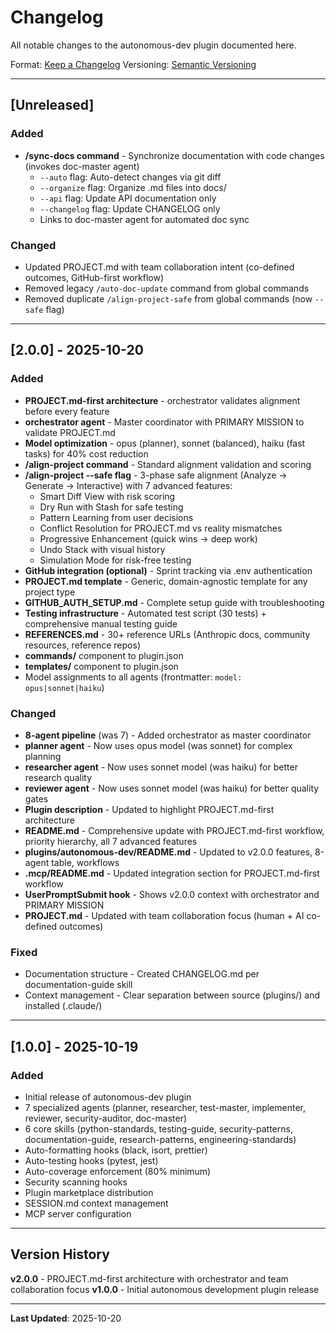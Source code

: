 # Changelog

All notable changes to the autonomous-dev plugin documented here.

Format: [Keep a Changelog](https://keepachangelog.com/)
Versioning: [Semantic Versioning](https://semver.org/)

---

## [Unreleased]

### Added
- **/sync-docs command** - Synchronize documentation with code changes (invokes doc-master agent)
  - `--auto` flag: Auto-detect changes via git diff
  - `--organize` flag: Organize .md files into docs/
  - `--api` flag: Update API documentation only
  - `--changelog` flag: Update CHANGELOG only
  - Links to doc-master agent for automated doc sync

### Changed
- Updated PROJECT.md with team collaboration intent (co-defined outcomes, GitHub-first workflow)
- Removed legacy `/auto-doc-update` command from global commands
- Removed duplicate `/align-project-safe` from global commands (now `--safe` flag)

---

## [2.0.0] - 2025-10-20

### Added
- **PROJECT.md-first architecture** - orchestrator validates alignment before every feature
- **orchestrator agent** - Master coordinator with PRIMARY MISSION to validate PROJECT.md
- **Model optimization** - opus (planner), sonnet (balanced), haiku (fast tasks) for 40% cost reduction
- **/align-project command** - Standard alignment validation and scoring
- **/align-project --safe flag** - 3-phase safe alignment (Analyze → Generate → Interactive) with 7 advanced features:
  - Smart Diff View with risk scoring
  - Dry Run with Stash for safe testing
  - Pattern Learning from user decisions
  - Conflict Resolution for PROJECT.md vs reality mismatches
  - Progressive Enhancement (quick wins → deep work)
  - Undo Stack with visual history
  - Simulation Mode for risk-free testing
- **GitHub integration (optional)** - Sprint tracking via .env authentication
- **PROJECT.md template** - Generic, domain-agnostic template for any project type
- **GITHUB_AUTH_SETUP.md** - Complete setup guide with troubleshooting
- **Testing infrastructure** - Automated test script (30 tests) + comprehensive manual testing guide
- **REFERENCES.md** - 30+ reference URLs (Anthropic docs, community resources, reference repos)
- **commands/** component to plugin.json
- **templates/** component to plugin.json
- Model assignments to all agents (frontmatter: `model: opus|sonnet|haiku`)

### Changed
- **8-agent pipeline** (was 7) - Added orchestrator as master coordinator
- **planner agent** - Now uses opus model (was sonnet) for complex planning
- **researcher agent** - Now uses sonnet model (was haiku) for better research quality
- **reviewer agent** - Now uses sonnet model (was haiku) for better quality gates
- **Plugin description** - Updated to highlight PROJECT.md-first architecture
- **README.md** - Comprehensive update with PROJECT.md-first workflow, priority hierarchy, all 7 advanced features
- **plugins/autonomous-dev/README.md** - Updated to v2.0.0 features, 8-agent table, workflows
- **.mcp/README.md** - Updated integration section for PROJECT.md-first workflow
- **UserPromptSubmit hook** - Shows v2.0.0 context with orchestrator and PRIMARY MISSION
- **PROJECT.md** - Updated with team collaboration focus (human + AI co-defined outcomes)

### Fixed
- Documentation structure - Created CHANGELOG.md per documentation-guide skill
- Context management - Clear separation between source (plugins/) and installed (.claude/)

---

## [1.0.0] - 2025-10-19

### Added
- Initial release of autonomous-dev plugin
- 7 specialized agents (planner, researcher, test-master, implementer, reviewer, security-auditor, doc-master)
- 6 core skills (python-standards, testing-guide, security-patterns, documentation-guide, research-patterns, engineering-standards)
- Auto-formatting hooks (black, isort, prettier)
- Auto-testing hooks (pytest, jest)
- Auto-coverage enforcement (80% minimum)
- Security scanning hooks
- Plugin marketplace distribution
- SESSION.md context management
- MCP server configuration

---

## Version History

**v2.0.0** - PROJECT.md-first architecture with orchestrator and team collaboration focus
**v1.0.0** - Initial autonomous development plugin release

---

**Last Updated**: 2025-10-20
